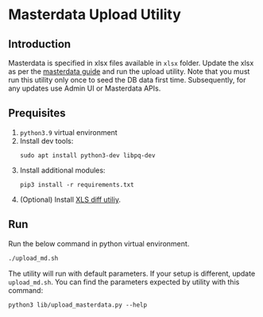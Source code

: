 # Masterdata Upload Utility

## Introduction
Masterdata is specified in xlsx files available in `xlsx` folder.  Update the xlsx as per the [masterdata guide](../../../../docs/master_data_tables.xlsx) and run the upload utility. Note that you must run this utility only once to seed the DB data first time.  Subsequently, for any updates use Admin UI or Masterdata APIs. 

## Prequisites
1. `python3.9` virtual environment
2. Install dev tools:
	```
	sudo apt install python3-dev libpq-dev
	```
3. Install additional modules:
	```
	pip3 install -r requirements.txt
	```
4. (Optional) Install [XLS diff utiliy](https://github.com/na-ka-na/ExcelCompare).

## Run
Run the below command in python virtual environment.
```sh
./upload_md.sh
```
The utility will run with default parameters. If your setup is different, update `upload_md.sh`.  You can find the parameters expected by utility with this command:
```
python3 lib/upload_masterdata.py --help
```
